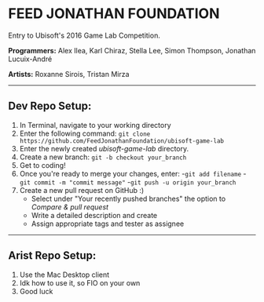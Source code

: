 # FEED JONATHAN FOUNDATION

Entry to Ubisoft's 2016 Game Lab Competition.

**Programmers:** Alex Ilea, Karl Chiraz, Stella Lee, Simon Thompson, Jonathan Lucuix-André

**Artists:** Roxanne Sirois, Tristan Mirza

------------------

## Dev Repo Setup:

1. In Terminal, navigate to your working directory
2. Enter the following command: ```git clone https://github.com/FeedJonathanFoundation/ubisoft-game-lab```
3. Enter the newly created *ubisoft-game-lab* directory.
4. Create a new branch: ```git -b checkout your_branch```
5. Get to coding!
5. Once you're ready to merge your changes, enter: 
	-```git add filename```
	-```git commit -m "commit message"```
	-```git push -u origin your_branch```
6. Create a new pull request on GitHub :)
	- Select under "Your recently pushed branches" the option to *Compare & pull request*
	- Write a detailed description and create
	- Assign appropriate tags and tester as assignee

- - -

## Arist Repo Setup:

1. Use the Mac Desktop client
2. Idk how to use it, so FIO on your own
3. Good luck



